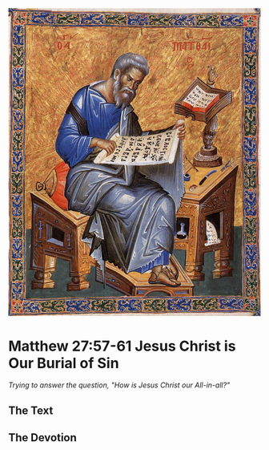 <img class="intro-right" src="art-matthew.jpg">

# Matthew 27:57-61 Jesus Christ is Our Burial of Sin

*Trying to answer the question, "How is Jesus Christ our All-in-all?"*

## The Text

## The Devotion